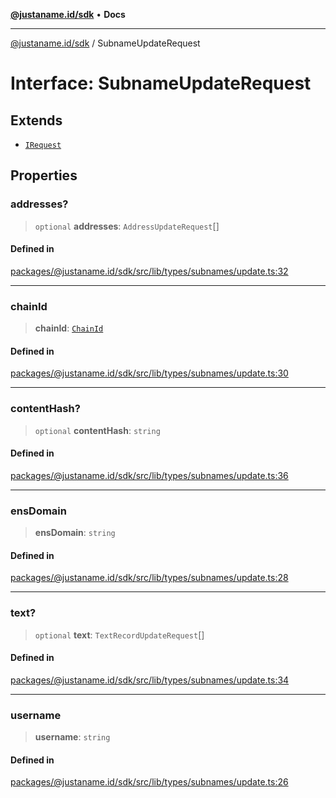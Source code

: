 [**@justaname.id/sdk**](../README.md) • **Docs**

***

[@justaname.id/sdk](../globals.md) / SubnameUpdateRequest

# Interface: SubnameUpdateRequest

## Extends

- [`IRequest`](IRequest.md)

## Properties

### addresses?

> `optional` **addresses**: `AddressUpdateRequest`[]

#### Defined in

[packages/@justaname.id/sdk/src/lib/types/subnames/update.ts:32](https://github.com/JustaName-id/JustaName-sdk/blob/626b4b68604f3125538c424811e641247a5bd58d/packages/@justaname.id/sdk/src/lib/types/subnames/update.ts#L32)

***

### chainId

> **chainId**: [`ChainId`](../type-aliases/ChainId.md)

#### Defined in

[packages/@justaname.id/sdk/src/lib/types/subnames/update.ts:30](https://github.com/JustaName-id/JustaName-sdk/blob/626b4b68604f3125538c424811e641247a5bd58d/packages/@justaname.id/sdk/src/lib/types/subnames/update.ts#L30)

***

### contentHash?

> `optional` **contentHash**: `string`

#### Defined in

[packages/@justaname.id/sdk/src/lib/types/subnames/update.ts:36](https://github.com/JustaName-id/JustaName-sdk/blob/626b4b68604f3125538c424811e641247a5bd58d/packages/@justaname.id/sdk/src/lib/types/subnames/update.ts#L36)

***

### ensDomain

> **ensDomain**: `string`

#### Defined in

[packages/@justaname.id/sdk/src/lib/types/subnames/update.ts:28](https://github.com/JustaName-id/JustaName-sdk/blob/626b4b68604f3125538c424811e641247a5bd58d/packages/@justaname.id/sdk/src/lib/types/subnames/update.ts#L28)

***

### text?

> `optional` **text**: `TextRecordUpdateRequest`[]

#### Defined in

[packages/@justaname.id/sdk/src/lib/types/subnames/update.ts:34](https://github.com/JustaName-id/JustaName-sdk/blob/626b4b68604f3125538c424811e641247a5bd58d/packages/@justaname.id/sdk/src/lib/types/subnames/update.ts#L34)

***

### username

> **username**: `string`

#### Defined in

[packages/@justaname.id/sdk/src/lib/types/subnames/update.ts:26](https://github.com/JustaName-id/JustaName-sdk/blob/626b4b68604f3125538c424811e641247a5bd58d/packages/@justaname.id/sdk/src/lib/types/subnames/update.ts#L26)
